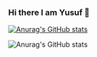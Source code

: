 ### Hi there I am Yusuf 👋


[![Anurag's GitHub stats](https://github-readme-stats.vercel.app/api?username=yusufyildiz41)](https://github.com/anuraghazra/github-readme-stats)

![Anurag's GitHub stats](https://github-readme-stats.vercel.app/api?username=yusufyildiz41&show_icons=true)
